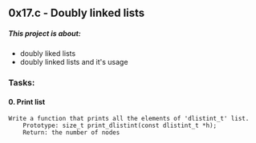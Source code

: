 ## 0x17.c - Doubly linked lists
##### This project is about:
* doubly liked lists
* doubly linked lists and it's usage


### Tasks:
#### 0. Print list
	Write a function that prints all the elements of 'dlistint_t' list.
		Prototype: size_t print_dlistint(const dlistint_t *h);
		Return: the number of nodes

